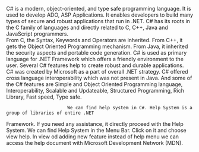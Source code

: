  C# is a modern, object-oriented, and type safe programming language. It is used to 
develop ADO, ASP Applications. It enables developers to build many types of secure and robust 
applications that run in .NET. C# has its roots in the C family of languages and directly related to C, C++, 
Java and JavaScript programmers.  
                             From C, the Syntax, Keywords and Operators are inherited. From C++, it gets the 
Object Oriented Programming mechanism. From Java, it inherited the security aspects and portable code 
generation. C# is used as primary language for .NET Framework which offers a friendly environment to 
the user. Several C# features help to create robust and durable applications.   
                             C# was created by Microsoft as a part of overall .NET strategy. C# offered cross
language interoperability which was not present in Java. And some of the C# features are Simple and 
Object Oriented Programming language, Interoperability, Scalable and Updateable, Structured 
Programming, Rich Library, Fast speed, Type safe. 
 
                           We can find help system in C#. Help System is a group of libraries of entire .NET 
Framework. If you need any assistance, it directly proceed with the Help System. We can find Help 
System in the Menu Bar. Click on it and choose view help. In view od adding new feature instead of help 
menu we can access the help document with Microsoft Development Network (MDN). 
